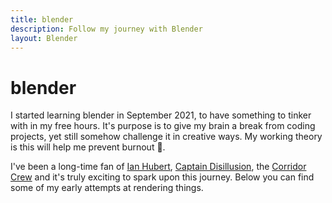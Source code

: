 ```yaml
---
title: blender
description: Follow my journey with Blender
layout: Blender
---
```


# blender

I started learning blender in September 2021, to have something to tinker with
in my free hours. It's purpose is to give my brain a break from coding projects, yet still somehow
challenge it in creative ways. My working theory is this will help me prevent burnout 🤞.

I've been a long-time fan of [Ian Hubert](https://www.youtube.com/c/mrdodobird), [Captain Disillusion](https://www.youtube.com/c/CaptainDisillusion),
the [Corridor Crew](https://www.youtube.com/c/corridorcrew) and it's truly exciting to spark upon this journey. Below you can find some
of my early attempts at rendering things.
